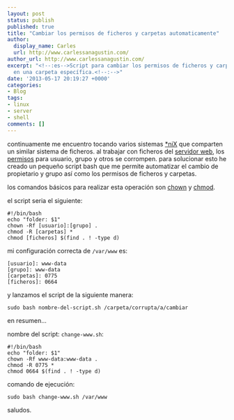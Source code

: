 ```yaml
---
layout: post
status: publish
published: true
title: "Cambiar los permisos de ficheros y carpetas automaticamente"
author:
  display_name: Carles
  url: http://www.carlessanagustin.com/
author_url: http://www.carlessanagustin.com/
excerpt: "<!--:es-->Script para cambiar los permisos de ficheros y carpetas automaticamente
  en una carpeta específica.<!--:-->"
date: '2013-05-17 20:19:27 +0000'
categories:
- Blog
tags:
- linux
- server
- shell
comments: []
---
```

continuamente me encuentro tocando varios sistemas [*niX](http://es.wikipedia.org/wiki/Unix-like "Unix-like") que comparten un similar sistema de ficheros. al trabajar con ficheros del [servidor web](http://es.wikipedia.org/wiki/Servidor_HTTP_Apache "Servidor Web Apache"), los [permisos](http://es.wikipedia.org/wiki/Permisos_de_acceso_a_archivos "Permisos tradicionales en sistemas UNIX/LINUX") para usuario, grupo y otros se corrompen. para solucionar esto he creado un pequeño script bash que me permite automatizar el cambio de propietario y grupo así como los permisos de ficheros y carpetas.

los comandos básicos para realizar esta operación son [chown](http://man7.org/linux/man-pages/man2/chown.2.html "chown man page") y [chmod](http://man7.org/linux/man-pages/man2/chmod.2.html "chmod man page").

el script seria el siguiente:

```shell
#!/bin/bash
echo "folder: $1"
chown -Rf [usuario]:[grupo] .
chmod -R [carpetas] *
chmod [ficheros] $(find . ! -type d)
```

mi configuración correcta de `/var/www` es:

```shell
[usuario]: www-data
[grupo]: www-data
[carpetas]: 0775
[ficheros]: 0664
```

y lanzamos el script de la siguiente manera:

`sudo bash nombre-del-script.sh /carpeta/corrupta/a/cambiar`

en resumen...

nombre del script: `change-www.sh`:

```shell
#!/bin/bash
echo "folder: $1"
chown -Rf www-data:www-data .
chmod -R 0775 *
chmod 0664 $(find . ! -type d)
```

comando de ejecución:

`sudo bash change-www.sh /var/www`

saludos.